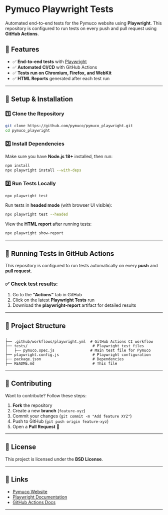 # Pymuco Playwright Tests



Automated end-to-end tests for the Pymuco website using **Playwright**. This repository is configured to run tests on every push and pull request using **GitHub Actions**.

## 📌 Features

- ✅ **End-to-end tests** with [Playwright](https://playwright.dev/)
- ✅ **Automated CI/CD** with GitHub Actions
- ✅ **Tests run on Chromium, Firefox, and WebKit**
- ✅ **HTML Reports** generated after each test run

---

## 🚀 Setup & Installation

### 1️⃣ Clone the Repository

```bash
git clone https://github.com/pymuco/pymuco_playwright.git
cd pymuco_playwright
```

### 2️⃣ Install Dependencies

Make sure you have **Node.js 18+** installed, then run:

```bash
npm install
npx playwright install --with-deps
```

### 3️⃣ Run Tests Locally

```bash
npx playwright test
```

Run tests in **headed mode** (with browser UI visible):

```bash
npx playwright test --headed
```

View the **HTML report** after running tests:

```bash
npx playwright show-report
```

---

## 🔄 Running Tests in GitHub Actions

This repository is configured to run tests automatically on every **push** and **pull request**.

### ✅ Check test results:

1. Go to the **"Actions"** tab in GitHub
2. Click on the latest **Playwright Tests** run
3. Download the **playwright-report** artifact for detailed results

---

## 📂 Project Structure

```
.
├── .github/workflows/playwright.yml  # GitHub Actions CI workflow
├── tests/                             # Playwright test files
│   ├── pymuco.spec.js                # Main test file for Pymuco
├── playwright.config.js               # Playwright configuration
├── package.json                       # Dependencies
├── README.md                          # This file
```

---

## 🤝 Contributing

Want to contribute? Follow these steps:

1. **Fork** the repository
2. Create a new **branch** (`feature-xyz`)
3. Commit your changes (`git commit -m "Add feature XYZ"`)
4. Push to GitHub (`git push origin feature-xyz`)
5. Open a **Pull Request** 🚀

---

## 📜 License

This project is licensed under the **BSD License**.

---

## 🔗 Links

- [Pymuco Website](https://pymuco.org/)
- [Playwright Documentation](https://playwright.dev/)
- [GitHub Actions Docs](https://docs.github.com/en/actions)

---
